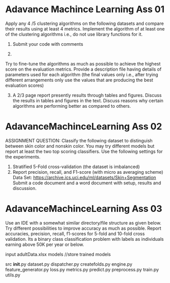 # Adavance Machince Learning Ass 01
Apply any 4 /5 clustering algorithms on the following datasets and compare their results using at least 4 metrics. Implement the algorithm of at least one of the clustering algorithms i.e., do not use library functions for it.



1. Submit your code with comments

2.
Try to fine-tune the algorithms as much as possible to achieve the
highest score on the evaluation metrics. Provide a description file
having details of parameters used for each algorithm (the final values
only i.e., after trying different arrangements only use the values that
are producing the best evaluation scores)  

3. A 2/3 page report
presently results through tables and figures. Discuss the results in
tables and figures in the text. Discuss reasons why certain algorithms
are performing better as compared to others.

# AdavanceMachinceLearning Ass 02
ASSIGNMENT QUESTION:
Classify the following dataset to distinguish between skin color and nonskin color. You may try different models but report at least the two top scoring classifiers. Use the following settings for the experiments.
1.	Stratified 5-Fold cross-validation (the dataset is imbalanced)
2.	Report precision, recall, and F1-score (with micro as averaging scheme)
Data Set: https://archive.ics.uci.edu/ml/datasets/Skin+Segmentation
Submit a code document and a word document with setup, results and discussion.

# AdavanceMachinceLearning Ass 03
Use an IDE with a somewhat similar directory/file structure as given below. Try different possibilities to improve accuracy as much as possible. 
Report accuracies, precision, recall, f1-scores for 5-fold and 10-fold cross validation. Its a binary class classification problem with labels
as individuals earning above 50K per year or below.


input
   adultData.xlsx
models
   //store trained models

src
   __init__.py
   dataset.py
   dispatcher.py
   createfolds.py
   engine.py
   feature_generator.py
   loss.py
   metrics.py
   predict.py
   preprocess.py
   train.py
   utils.py
